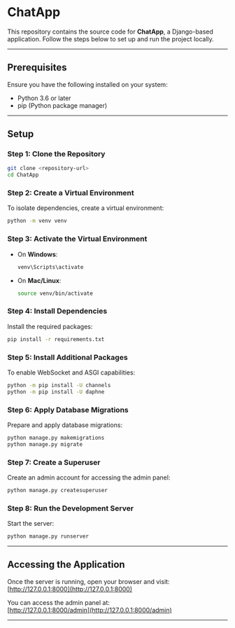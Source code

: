 # ChatApp  

This repository contains the source code for **ChatApp**, a Django-based application. Follow the steps below to set up and run the project locally.  

---

## Prerequisites  
Ensure you have the following installed on your system:  
- Python 3.6 or later  
- pip (Python package manager)  

---

## Setup  

### Step 1: Clone the Repository  
```bash  
git clone <repository-url>  
cd ChatApp  
```  

### Step 2: Create a Virtual Environment  
To isolate dependencies, create a virtual environment:  
```bash  
python -m venv venv  
```  

### Step 3: Activate the Virtual Environment  

- On **Windows**:  
  ```bash  
  venv\Scripts\activate  
  ```  

- On **Mac/Linux**:  
  ```bash  
  source venv/bin/activate  
  ```  

### Step 4: Install Dependencies  
Install the required packages:  
```bash  
pip install -r requirements.txt  
```  

### Step 5: Install Additional Packages  
To enable WebSocket and ASGI capabilities:  
```bash  
python -m pip install -U channels  
python -m pip install -U daphne  
```  

### Step 6: Apply Database Migrations  
Prepare and apply database migrations:  
```bash  
python manage.py makemigrations  
python manage.py migrate  
```  

### Step 7: Create a Superuser  
Create an admin account for accessing the admin panel:  
```bash  
python manage.py createsuperuser  
```  

### Step 8: Run the Development Server  
Start the server:  
```bash
python manage.py runserver  
```  

---

## Accessing the Application  
Once the server is running, open your browser and visit:  
[http://127.0.0.1:8000](http://127.0.0.1:8000)  

You can access the admin panel at:  
[http://127.0.0.1:8000/admin](http://127.0.0.1:8000/admin)  

---
